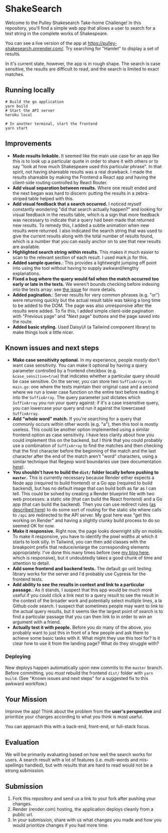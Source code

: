 # ShakeSearch

Welcome to the Pulley Shakesearch Take-home Challenge! In this repository,
you'll find a simple web app that allows a user to search for a text string in
the complete works of Shakespeare.

You can see a live version of the app at
https://pulley-shakesearch.onrender.com/. Try searching for "Hamlet" to display
a set of results.

In it's current state, however, the app is in rough shape. The search is
case sensitive, the results are difficult to read, and the search is limited to
exact matches.

## Running locally
```shell
# Build the go application
yarn build
# Start the API server
heroku local

# In another terminal, start the frontend
yarn start
```

## Improvements
- **Made results linkable.** It seemed like the main use case for an app like
this is to look up a particular quote in order to share it with others or to
say "look at how much Shakespeare used this particular phrase". In that spirit,
not having shareable results was a real drawback. I made the results shareable
by making the Frontend a React app and having the client-side routing controlled
by React Router.
- **Add visual separation between results.** Where one result ended and the next
began was hard to discern: putting the results in a zebra-striped table helped
with this.
- **Add visual feedback that a search occurred.** I noticed myself constantly
wondering "did that search actually happen?" and looking for visual feedback in
the results table, which is a sign that more feedback was necessary to indicate
that a query had been made that returned new results. To remedy this, I added
a subtle animation when new results were returned. I also indicated the search string
that was used to give the current results along with the total number of 
results found, which is a number that you can easily anchor on to see that new
results are available.
- **Highlighted search string within results.** This makes it much easier to 
scan to the relevant section of each result. I used mark.js for this.
- **Added sample queries.**: This provides a lightweight jumping off point into 
using the tool without having to supply awkward/lengthy explanations.
- **Fixed a bug where the query would fail when the match occurred too early or late in the texts.** We weren't bounds checking before indexing into the texts array: see [the issue](https://github.com/zeptonaut/shakesearch/issues/7#issuecomment-1434039036) for more details.
- **Added pagination.**: Server results for very common phrases (e.g. "or") were returning
quickly but the actual result table was taking a long time to be added to the DOM.
The page was also unresponsive after the results were added. To fix this, I added
simple client-side pagination with "Previous page" and "Next page" buttons and 
the page saved into the route.
- **Added basic styling.** Used DaisyUI (a Tailwind component library) to make
things look a little nicer.

## Known issues and next steps
- **Make case sensitivity optional.** In my experience, people _mostly_ don't want
case sensitivity. You can make it optional by having a query parameter controlled
by a frontend checkbox (e.g. `&case_sensitive=true`) that indicates whether a particular
query should be case sensitive. On the server, you can store two `SuffixArrays` in `main.go`:
one where the texts maintain their original case and a second where we run a 
lower case function on the entire text before reading it into the `SuffixArray`.
The query parameter just dictates which `SuffixArray` you run your query against: 
if it's a case insensitive query, you can lowercase your query and run it against
the lowercased `SuffixArray`.
- **Add "whole word" match.** If you're searching for a query that commonly
occurs within other words (e.g. "a"), then this tool is mostly useless. This
could be another option implemented using a similar frontend option as case
sensitivity. I have less clarity about how you could implement this on the
backend, but I think that you could probably use a combination of `SuffixArray`
to find the matches and then checking that the first character before the beginning
of the match and the last character after the end of the match aren't "word"
characters, using a similar technique that Regexp word boundaries use
(see documentation [here](https://www.rexegg.com/regex-boundaries.html#:~:text=The%20word%20boundary%20%5Cb%20matches,string%20or%20a%20space%20character)).
- **You shouldn't have to build the `dist/` folder locally before pushing to `master`.**
This is currently necessary because Render either expects a Node app (required to 
build frontend) or a Go app (required to build backend), but has no default 
image that can build both as far as I can tell. This could be solved by creating
a Render blueprint file with two web processes: a static site (that can build
the React frontend) and a Go app (that can build the backend). Then you can use
redirect rules ([as described here](https://render.com/docs/deploy-create-react-app#using-client-side-routing))
to do some sort of routing for the static site where calls to `/api` are redirected to the API server.
My goal here was "get this working on Render" and having a slightly clunky
build process to do so seemed OK for now.
- **Make it responsive.** Right now, the page looks downright silly on mobile.
To make it responsive, you have to identify the pixel widths at which it starts
to look silly. In Tailwind, you can then add classes with the breakpoint prefix
that reduce/enlarge the corresponding elements appropriately. I've done this 
many times before (see [my blog here](https://www.zeptonaut.com/posts/find-your-blind-spots/), which is responsive),
but it undoubtedly takes a good chunk of time and attention to detail.
- **Add some frontend and backend tests.** The default go unit testing library
works for the server and I'd probably use Cypress for the frontend tests.
- **Add ability to see the results in context and link to a particular passage.**: 
As it stands, I suspect that this app would be much more useful if you could
click a link next to a query result to see the result in the context of the 
broader work and potentially select multiple lines, a la Github code search.
I suspect that sometimes people may want to link to the actual query results,
but it seems like the largest point of search is to find a particular passage
that you can then link to in order to win an argument with a friend.
- **Actually test it with people.** Before you do many of the above, you probably
want to just this in front of a few people and ask them to achieve some basic tasks
with it. What might they use this tool for? Is it clear how to use it from the
landing page? What do they struggle with?

### Deploying
New deploys happen automatically upon new commits to the `master` branch. 
Before committing, you _must_ rebuild the frontend `dist/` folder with `yarn build`.
(See "Known issues and next steps" for a suggested fix to this awkward workflow.)

## Your Mission

Improve the app! Think about the problem from the **user's perspective**
and prioritize your changes according to what you think is most useful.

You can approach this with a back-end, front-end, or full-stack focus.

## Evaluation

We will be primarily evaluating based on how well the search works for users. A search result with a lot of features (i.e. multi-words and mis-spellings handled), but with results that are hard to read would not be a strong submission.

## Submission

1. Fork this repository and send us a link to your fork after pushing your changes.
2. Render (render.com) hosting, the application deploys cleanly from a public url.
3. In your submission, share with us what changes you made and how you would prioritize changes if you had more time.

